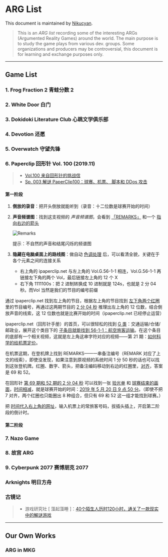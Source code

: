 # ARG List

This document is maintained by [Nikucyan](https://github.com/Nikucyan).

> This is an *ARG list* recording some of the interesting ARGs (Argumented Reality Games) around the world. The main purpose is to study the game plays from various dev. groups.
> Some organizations and producers may be controversial, this document is for learning and exchange purposes only.

---



## Game List

### 1. Frog Fraction 2  青蛙分数 2

### 2. White Door  白门

### 3. Dokidoki Literature Club  心跳文学俱乐部

### 4. Devotion  还愿

### 5. Overwatch  守望先锋



### 6. Paperclip  回形针 Vol. 100 (2019.11)


> - [Vol.100 来自回形针的挑战信](https://www.youtube.com/watch?v=flEeT6jW1H4)
> - [Sp. 003 解谜 PaperClip100：球赛、机票、 脚本和 DDos 攻击](https://www.youtube.com/watch?v=8t5Q9gdbwNA)

 

#### 第一阶段

1. **倒放的录音**：把开头倒放就能听到（录音：十二位数是球赛开始的时间）

2. **声音频谱图**：找到这支视频的 *声音频谱图*，会看到 <u>「REMARKS」</u> 和一个 <u>指向右边的箭头</u>

   ![Remarks](https://cdn.jsdelivr.net/gh/Nikucyan/ARG/Images/Remarks.png)
   
   提示：不自然的声音和结尾闪烁的频谱图
 

3. **隐藏在电脑桌面上的路线图**：做自动 <u>色调处理</u> 后，可以看清全貌，关键在于各个元素之间的连接关系

   - 右上角的 ipaperclip.net 与左上角的 Vol.G.56-1-1 相连，Vol.G.56-1-1 再链接左下角的两个 Vol，最后链接左上角的 12 个 X
   - 右下角 1111100s：把 2 进制转换成 10 进制就是 124s，也就是 2 分 04 秒。而Vol 当然是我们的节目的编号前缀

通过 ipaperclip.net 找到左上角的节目，根据左上角的节目找到 <u>左下角两个红圈</u> 里的节目编号，再通过这两期节目的 <u>2 分 04 秒</u> 推理出左上角的 12 位数，结合倒放声音的线索，这 12 位数也就是比赛开始的时间（ipaperclip.net 已经停止运营）

ipaperclip.net（回形针手册）的首页，可以很轻松的找到 <u>G 类</u>：交通运输/仓储/邮政业，展开这个类目下的 <u>子条目就能找到 56-1-1：航空旅客运输</u>。在这个条目的底部有一个相关视频，这就是左上角这串字符对应的视频——第 21 期：<u>如何科学的给机票定价</u>。

在机票这期，在登机牌上找到 REMARKS——一串备注编号（REMARK 对应了上文的线索），即使没发现，如果注意到原视频的系统时间 1 分 50 秒的话也可以找到这张登机牌。红圈、数字、箭头，把备注编码移动到右边的红圈里，<u>对齐</u>，答案是 69 和 52。

在回形针 <u>第 69 期和 52 期的 2 分 04 秒</u> 可以找到一张 <u>验光单</u> 和 <u>球赛结束的画面</u>，<u>时间相减</u>，就是球赛开始的时间：<u>2019 年 5 月 20 日 9 点 50 分</u>。（即使不把 7 对齐，两个红圈也只能圈出 8 种组合，但只有 69 和 52 这一组才能找到球赛。）

把 <u>时间代入右上角的网址</u>，输入机票上的常旅客号码，拔插头插上，开启第二阶段的倒计时。


#### 第二阶段







### 7. Nazo Game

### 8. 故宫 ARG

### 9. Cyberpunk 2077  赛博朋克 2077

### Arknights  明日方舟

### 古镜记

> - 游戏研究社 [ 藻起藻睡 ]：[40个陌生人历时120小时，通关了一款现实中的解谜游戏](https://mp.weixin.qq.com/s/3cN1glExKSs0yVgOMxhFSQ)              


---

## Our Own Works
 
### ARG in MKG



